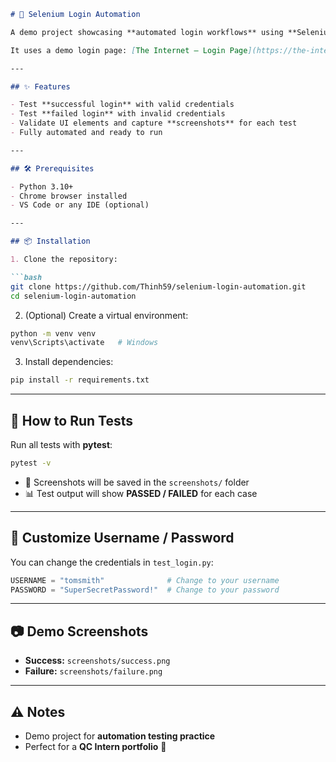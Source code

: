 ```markdown
# 🧪 Selenium Login Automation

A demo project showcasing **automated login workflows** using **Selenium** and **pytest**, including UI validation and screenshot capture.

It uses a demo login page: [The Internet – Login Page](https://the-internet.herokuapp.com/login) 🌐

---

## ✨ Features

- Test **successful login** with valid credentials
- Test **failed login** with invalid credentials
- Validate UI elements and capture **screenshots** for each test
- Fully automated and ready to run

---

## 🛠️ Prerequisites

- Python 3.10+  
- Chrome browser installed  
- VS Code or any IDE (optional)  

---

## 📦 Installation

1. Clone the repository:

```bash
git clone https://github.com/Thinh59/selenium-login-automation.git
cd selenium-login-automation
```

2. (Optional) Create a virtual environment:

```bash
python -m venv venv
venv\Scripts\activate   # Windows
```

3. Install dependencies:

```bash
pip install -r requirements.txt
```

---

## 🚀 How to Run Tests

Run all tests with **pytest**:

```bash
pytest -v
```

- 📸 Screenshots will be saved in the `screenshots/` folder  
- 📊 Test output will show **PASSED / FAILED** for each case

---

## 🔑 Customize Username / Password

You can change the credentials in `test_login.py`:

```python
USERNAME = "tomsmith"              # Change to your username
PASSWORD = "SuperSecretPassword!"  # Change to your password
```

---

## 📷 Demo Screenshots

- **Success:** `screenshots/success.png`  
- **Failure:** `screenshots/failure.png`  

---

## ⚠️ Notes

- Demo project for **automation testing practice**  
- Perfect for a **QC Intern portfolio** 💼
```
